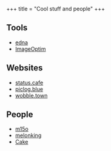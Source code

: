 +++
title = "Cool stuff and people"
+++

## Tools
- [edna](https://edna.arslexis.io/)
- [ImageOptim](https://imageoptim.com/online)

## Websites
- [status.cafe](https://status.cafe/users/birabittoh)
- [piclog.blue](https://piclog.blue/profile.php?id=105)
- [wobble.town](https://wobble.town/visit/528)

## People
- [m15o](https://m15o.ichi.city/site/home.html)
- [melonking](https://melonking.net/)
- [Cake](https://cakey.me/)
